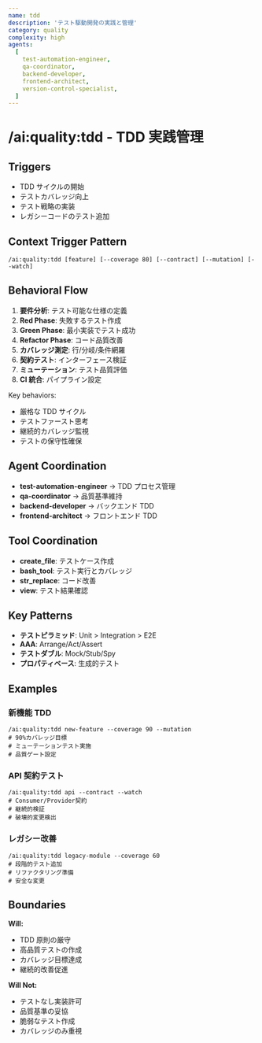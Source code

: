 ```yaml
---
name: tdd
description: 'テスト駆動開発の実践と管理'
category: quality
complexity: high
agents:
  [
    test-automation-engineer,
    qa-coordinator,
    backend-developer,
    frontend-architect,
    version-control-specialist,
  ]
---
```


# /ai:quality:tdd - TDD 実践管理

## Triggers

- TDD サイクルの開始
- テストカバレッジ向上
- テスト戦略の実装
- レガシーコードのテスト追加

## Context Trigger Pattern

```
/ai:quality:tdd [feature] [--coverage 80] [--contract] [--mutation] [--watch]
```

## Behavioral Flow

1. **要件分析**: テスト可能な仕様の定義
2. **Red Phase**: 失敗するテスト作成
3. **Green Phase**: 最小実装でテスト成功
4. **Refactor Phase**: コード品質改善
5. **カバレッジ測定**: 行/分岐/条件網羅
6. **契約テスト**: インターフェース検証
7. **ミューテーション**: テスト品質評価
8. **CI 統合**: パイプライン設定

Key behaviors:

- 厳格な TDD サイクル
- テストファースト思考
- 継続的カバレッジ監視
- テストの保守性確保

## Agent Coordination

- **test-automation-engineer** → TDD プロセス管理
- **qa-coordinator** → 品質基準維持
- **backend-developer** → バックエンド TDD
- **frontend-architect** → フロントエンド TDD

## Tool Coordination

- **create_file**: テストケース作成
- **bash_tool**: テスト実行とカバレッジ
- **str_replace**: コード改善
- **view**: テスト結果確認

## Key Patterns

- **テストピラミッド**: Unit > Integration > E2E
- **AAA**: Arrange/Act/Assert
- **テストダブル**: Mock/Stub/Spy
- **プロパティベース**: 生成的テスト

## Examples

### 新機能 TDD

```
/ai:quality:tdd new-feature --coverage 90 --mutation
# 90%カバレッジ目標
# ミューテーションテスト実施
# 品質ゲート設定
```

### API 契約テスト

```
/ai:quality:tdd api --contract --watch
# Consumer/Provider契約
# 継続的検証
# 破壊的変更検出
```

### レガシー改善

```
/ai:quality:tdd legacy-module --coverage 60
# 段階的テスト追加
# リファクタリング準備
# 安全な変更
```

## Boundaries

**Will:**

- TDD 原則の厳守
- 高品質テストの作成
- カバレッジ目標達成
- 継続的改善促進

**Will Not:**

- テストなし実装許可
- 品質基準の妥協
- 脆弱なテスト作成
- カバレッジのみ重視
